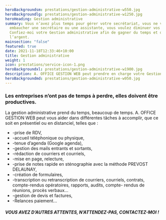```yaml
---
heroBackgroundsm: prestations/gestion-administrative-w550.jpg
heroBackgroundlg: prestations/gestion-administrative-w1250.jpg
heroHeading: Gestion administrative
summary: Vous n’avez plus temps pour gérer votre secrétariat, vous ne voulez pas
  embaucher une secrétaire ou une assistante, vous voulez diminuer vos coûts !
  Confiez-moi votre Gestion administrative afin de gagner du temps et de
  l’argent.
mainsection: "false"
featured: true
date: 2021-11-18T12:33:46+10:00
title: Gestion administrative
weight: 1
icon: prestations/service-icon-1.png
heroBackgroundxl: prestations/gestion-administrative-w1900.jpg
description: A. OFFICE GESTION WEB peut prendre en charge votre Gestion administrative.
heroBackgroundmd: prestations/gestion-administrative-w950.jpg
---
```

### Les entreprises n’ont pas de temps à perdre, elles doivent être productives.

La gestion administrative prend du temps, beaucoup de temps. A. OFFICE GESTION WEB peut vous aider dans différentes tâches à accomplir, que ce soit en présentiel ou en distanciel, telles que :

* \-prise de RDV,
* \-accueil téléphonique ou physique,
* \-tenue d’agenda (Google agenda),
* \-gestion des mails entrants et sortants,
* \-rédaction de courriers et courriels,
* \-mise en page, relecture,
* \-prise de notes rapide en sténographie avec la méthode PREVOST DELAUNAY,
* \-création de formulaires,
* \-transcription ou retranscription de courriers, courriels, contrats, compte-rendus opératoires, rapports, audits, compte- rendus de réunions, procès verbaux…
* \-gestion de devis et factures,
* \-Relances paiement...

##### VOUS AVEZ D’AUTRES ATTENTES, N’ATTENDEZ-PAS, CONTACTEZ-MOI !